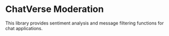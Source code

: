 # ChatVerse Moderation

This library provides sentiment analysis and message filtering functions for chat applications.